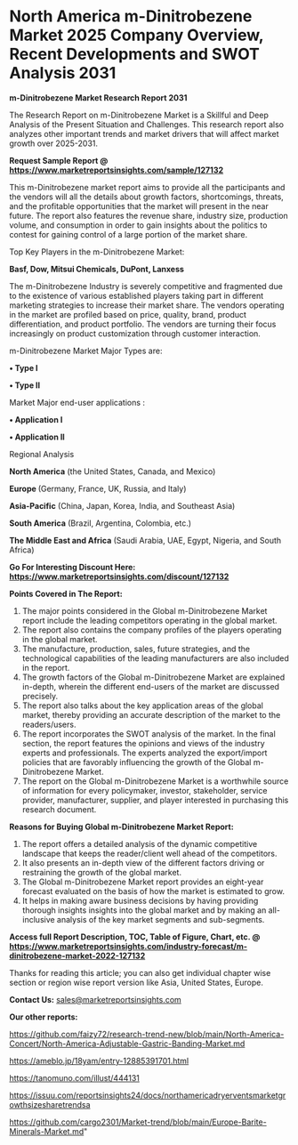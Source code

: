 # North America m-Dinitrobezene Market 2025 Company Overview, Recent Developments and SWOT Analysis 2031

<strong>m-Dinitrobezene Market Research Report 2031</strong>

The Research Report on m-Dinitrobezene Market is a Skillful and Deep Analysis of the Present Situation and Challenges. This research report also analyzes other important trends and market drivers that will affect market growth over 2025-2031.

<strong>Request Sample Report @ <a href=https://www.marketreportsinsights.com/sample/127132>https://www.marketreportsinsights.com/sample/127132</a></strong>

This m-Dinitrobezene market report aims to provide all the participants and the vendors will all the details about growth factors, shortcomings, threats, and the profitable opportunities that the market will present in the near future. The report also features the revenue share, industry size, production volume, and consumption in order to gain insights about the politics to contest for gaining control of a large portion of the market share.

Top Key Players in the m-Dinitrobezene Market:

<strong>Basf, Dow, Mitsui Chemicals, DuPont, Lanxess</strong>

The m-Dinitrobezene Industry is severely competitive and fragmented due to the existence of various established players taking part in different marketing strategies to increase their market share. The vendors operating in the market are profiled based on price, quality, brand, product differentiation, and product portfolio. The vendors are turning their focus increasingly on product customization through customer interaction.

m-Dinitrobezene Market Major Types are:

<strong>• Type I

• Type II</strong>

Market Major end-user applications :

<strong>• Application I

• Application II</strong>

Regional Analysis

</u><strong><b>North America</b></strong> (the United States, Canada, and Mexico)

<strong><b>Europe </b></strong>(Germany, France, UK, Russia, and Italy)

<strong><b>Asia-Pacific</b></strong> (China, Japan, Korea, India, and Southeast Asia)

<strong><b>South America</b></strong> (Brazil, Argentina, Colombia, etc.)

<strong><b>The Middle East and Africa</b></strong> (Saudi Arabia, UAE, Egypt, Nigeria, and South Africa)

<strong>Go For Interesting Discount Here: <a href=https://www.marketreportsinsights.com/discount/127132>https://www.marketreportsinsights.com/discount/127132</a></strong>

<strong>Points Covered in The Report:</strong>
<ol>
  <li>The major points considered in the Global m-Dinitrobezene Market report include the leading competitors operating in the global market.</li>
  <li>The report also contains the company profiles of the players operating in the global market.</li>
  <li>The manufacture, production, sales, future strategies, and the technological capabilities of the leading manufacturers are also included in the report.</li>
  <li>The growth factors of the Global m-Dinitrobezene Market are explained in-depth, wherein the different end-users of the market are discussed precisely.</li>
  <li>The report also talks about the key application areas of the global market, thereby providing an accurate description of the market to the readers/users.</li>
  <li>The report incorporates the SWOT analysis of the market. In the final section, the report features the opinions and views of the industry experts and professionals. The experts analyzed the export/import policies that are favorably influencing the growth of the Global m-Dinitrobezene Market.</li>
  <li>The report on the Global m-Dinitrobezene Market is a worthwhile source of information for every policymaker, investor, stakeholder, service provider, manufacturer, supplier, and player interested in purchasing this research document.</li>
</ol>
<strong>Reasons for Buying Global m-Dinitrobezene Market Report:</strong>

<ol>
  <li>The report offers a detailed analysis of the dynamic competitive landscape that keeps the reader/client well ahead of the competitors.</li>
  <li>It also presents an in-depth view of the different factors driving or restraining the growth of the global market.</li>
  <li>The Global m-Dinitrobezene Market report provides an eight-year forecast evaluated on the basis of how the market is estimated to grow.</li>
  <li>It helps in making aware business decisions by having providing thorough insights insights into the global market and by making an all-inclusive analysis of the key market segments and sub-segments.</li>
</ol>
<strong>Access full Report Description, TOC, Table of Figure, Chart, etc. @ <a href=https://www.marketreportsinsights.com/industry-forecast/m-dinitrobezene-market-2022-127132>https://www.marketreportsinsights.com/industry-forecast/m-dinitrobezene-market-2022-127132</a></strong>


Thanks for reading this article; you can also get individual chapter wise section or region wise report version like Asia, United States, Europe.

<strong>Contact Us:</strong>
sales@marketreportsinsights.com

<strong>Our other reports:</strong>

<a href=https://github.com/faizy72/research-trend-new/blob/main/North-America-Concert/North-America-Adjustable-Gastric-Banding-Market.md>https://github.com/faizy72/research-trend-new/blob/main/North-America-Concert/North-America-Adjustable-Gastric-Banding-Market.md</a>

<a href=https://ameblo.jp/18yam/entry-12885391701.html>https://ameblo.jp/18yam/entry-12885391701.html</a>

<a href=https://tanomuno.com/illust/444131>https://tanomuno.com/illust/444131</a>

<a href=https://issuu.com/reportsinsights24/docs/northamericadryerventsmarketgrowthsizesharetrendsa>https://issuu.com/reportsinsights24/docs/northamericadryerventsmarketgrowthsizesharetrendsa</a>

<a href=https://github.com/cargo2301/Market-trend/blob/main/Europe-Barite-Minerals-Market.md>https://github.com/cargo2301/Market-trend/blob/main/Europe-Barite-Minerals-Market.md</a>"
